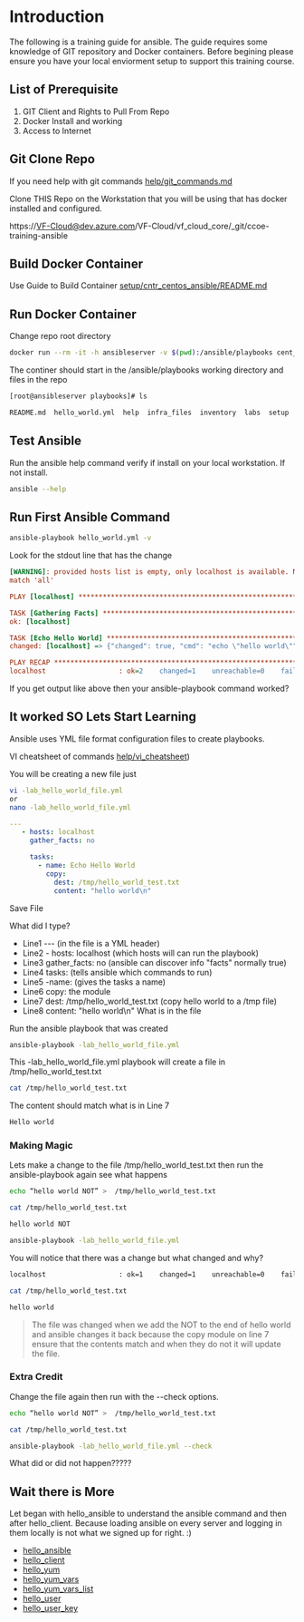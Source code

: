 # Introduction

The following is a training guide for ansible.  The guide requires some knowledge of GIT repository and Docker containers. Before begining please ensure you have your local enviorment setup to support this training course.

## List of Prerequisite

1. GIT Client and Rights to Pull From Repo
1. Docker Install and working
1. Access to Internet

## Git Clone Repo

If you need help with git commands [help/git_commands.md](help/git_commands.md)

Clone THIS Repo on the Workstation that you will be using that has docker installed and configured.

https://VF-Cloud@dev.azure.com/VF-Cloud/vf_cloud_core/_git/ccoe-training-ansible


## Build Docker Container 

Use Guide to Build Container [setup/cntr_centos_ansible/README.md](setup/cntr_centos_ansible/README.md) 

## Run Docker Container

Change repo root directory

```bash
docker run --rm -it -h ansibleserver -v $(pwd):/ansible/playbooks cent_ansible bash
```

The continer should start in the /ansible/playbooks working directory and files in the repo

```bash
[root@ansibleserver playbooks]# ls
```

```bash
README.md  hello_world.yml  help  infra_files  inventory  labs  setup
```

## Test Ansible

Run the ansible help command verify if install on your local workstation.  If not install.

```bash
ansible --help
```

## Run First Ansible Command

```bash
ansible-playbook hello_world.yml -v
```

Look for the stdout line that has the change

```ini
[WARNING]: provided hosts list is empty, only localhost is available. Note that the implicit localhost does not
match 'all'

PLAY [localhost] ****************************************************************************************************

TASK [Gathering Facts] **********************************************************************************************
ok: [localhost]

TASK [Echo Hello World] *********************************************************************************************
changed: [localhost] => {"changed": true, "cmd": "echo \"hello world\"", "delta": "0:00:00.107958", "end": "2021-02-18 22:37:46.404767", "rc": 0, "start": "2021-02-18 22:37:46.296809", "stderr": "", "stderr_lines": [], "stdout": "hello world", "stdout_lines": ["hello world"]}

PLAY RECAP **********************************************************************************************************
localhost                  : ok=2    changed=1    unreachable=0    failed=0    skipped=0    rescued=0    ignored=0   

```

If you get output like above then your ansible-playbook command worked?

## It worked SO Lets Start Learning

Ansible uses YML file format configuration files to create playbooks.

VI cheatsheet of commands [help/vi_cheatsheet](help/vi_cheatsheet.md)) 

You will be creating a new file just 

```bash
vi -lab_hello_world_file.yml
or 
nano -lab_hello_world_file.yml
```

```yaml
---
   - hosts: localhost
     gather_facts: no

     tasks:
       - name: Echo Hello World
         copy: 
           dest: /tmp/hello_world_test.txt
           content: "hello world\n" 

```

Save File 

What did I type? 

* Line1 --- (in the file is a YML header)
* Line2 - hosts: localhost (which hosts will can run the playbook)
* Line3 gather_facts: no (ansible can discover info "facts" normally true)
* Line4 tasks: (tells ansible which commands to run)
* Line5 -name: (gives the tasks a name)
* Line6 copy: the module
* Line7 dest: /tmp/hello_world_test.txt (copy hello world to a /tmp file)
* Line8 content: "hello world\n" What is in the file

Run the ansible playbook that was created

```bash
ansible-playbook -lab_hello_world_file.yml
```

This -lab_hello_world_file.yml playbook will create a file in /tmp/hello_world_test.txt

```bash
cat /tmp/hello_world_test.txt
```

The content should match what is in Line 7

```bash
Hello world
```

### Making Magic

Lets make a change to the file /tmp/hello_world_test.txt then run the ansible-playbook again see what happens

```bash
echo “hello world NOT” >  /tmp/hello_world_test.txt
```

```bash
cat /tmp/hello_world_test.txt
```

```bash
hello world NOT
```

```bash
ansible-playbook -lab_hello_world_file.yml
```

You will notice that there was a change but what changed and why?

```bash
localhost                  : ok=1    changed=1    unreachable=0    failed=0
```

```bash
cat /tmp/hello_world_test.txt
```

```bash
hello world
```

> The file was changed when we add the NOT to the end of hello world and ansible changes it back because the copy module on line 7 ensure that the contents match and when they do not it will update the file.

### Extra Credit

Change the file again then run with the --check options.

```bash
echo “hello world NOT” >  /tmp/hello_world_test.txt
```

```bash
cat /tmp/hello_world_test.txt
```

```bash
ansible-playbook -lab_hello_world_file.yml --check
```

What did or did not happen?????

## Wait there is More

Let began with hello_ansible to understand the ansible command and then after hello_client.  Because loading ansible on every server and logging in them locally is not what we signed up for right.  :)

* [hello_ansible](labs/0.hello_ansible/README.md)
* [hello_client](labs/1.hello_client/README.md)
* [hello_yum](labs/2.hello_yum/README.md)
* [hello_yum_vars](labs/3.hello_yum_vars/README.md)
* [hello_yum_vars_list](labs/4.hello_yum_vars_list/README.md)
* [hello_user](labs/5.hello_user/README.md)
* [hello_user_key](labs/6.hello_user_key/README.md)

